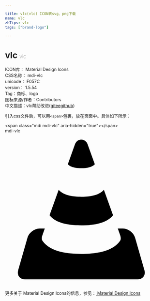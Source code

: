```yaml
---

title: vlc(vlc) ICON转svg、png下载
name: vlc
zhTips: vlc
tags: ["brand-logo"]

---
```


# vlc  <small style="font-size: 60%;font-weight: 100">vlc</small>


<div class="detail-page">
<p>
<span>
ICON库：
<span class="badge-secondary badge">Material Design Icons</span> 
</span>
<br/>
<span>
CSS名称：
<span class="badge-secondary badge">mdi-vlc</span> 
</span>
<br/>
<span>
unicode：
<span class="badge-secondary badge">F057C</span> 
<copy-btn content='F057C' btn-title=""></copy-btn>
<copy-btn :content='String.fromCodePoint(parseInt("F057C", 16))' btn-title="复制U"></copy-btn>
</span>
<br/>
<span>
version：
<span class="badge-secondary badge">1.5.54</span> 
</span><br/><span>Tag：<span class="badge-light badge"><router-link to="/tags/brand-logo.html">商标、logo</router-link></span></span>
<br/>
<span>图标来源/作者：<span class="badge-light badge">Contributors</span></span> 
<br/>
<span class="zh-detail">中文描述：<span class="badge-primary badge">vlc</span><span class="help-link"><span>帮助改进</span>(<a href="https://gitee.com/liuwave/icon-helper/edit/master/json/material/vlc.json" target="_blank" rel="noopener noreferrer">gitee</a><a href="https://github.com/liuwave/icon-helper/edit/master/json/material/vlc.json" target="_blank" rel="noopener noreferrer">github</a></span>)</span><br/>
</p>
</div>
<div class="alert alert-dark">
  <i class="mdi mdi-vlc mdi-48px"></i>
  <i class="mdi mdi-vlc mdi-36px"></i>
  <i class="mdi mdi-vlc mdi-24px"></i>
  <i class="mdi mdi-vlc mdi-18px"></i>
</div>
<div>
  <p>引入css文件后，可以用<code>&lt;span&gt;</code>包裹，放在页面中。具体如下所示：    
  </p>
  <div class="alert alert-primary" style="font-size: 14px">
    &lt;span class="mdi mdi-vlc" aria-hidden="true"&gt;&lt;/span&gt;
    <copy-btn content='<span class="mdi mdi-vlc" aria-hidden="true"></span>'></copy-btn>
  </div>
  <div class="alert alert-secondary">
    <i class="mdi mdi-vlc"
    style="font-size: 24px"
    aria-hidden="true"></i> mdi-vlc
    <copy-btn content="mdi-vlc" btn-title="复制图标名称"></copy-btn>
  </div>
</div>
<div id="svg" class="svg-wrap">
<svg xmlns="http://www.w3.org/2000/svg" viewBox="0 0 24 24"><path d="M12,1C11.58,1 11.19,1.23 11,1.75L9.88,4.88C10.36,5.4 11.28,5.5 12,5.5C12.72,5.5 13.64,5.4 14.13,4.88L13,1.75C12.82,1.25 12.42,1 12,1M8.44,8.91L7,12.91C8.07,14.27 10.26,14.5 12,14.5C13.74,14.5 15.93,14.27 17,12.91L15.56,8.91C14.76,9.83 13.24,10 12,10C10.76,10 9.24,9.83 8.44,8.91M5.44,15C4.62,15 3.76,15.65 3.53,16.44L2.06,21.56C1.84,22.35 2.3,23 3.13,23H20.88C21.7,23 22.16,22.35 21.94,21.56L20.47,16.44C20.24,15.65 19.38,15 18.56,15H17.75L18.09,15.97C18.21,16.29 18.29,16.69 18.09,16.97C16.84,18.7 14.14,19 12,19C9.86,19 7.16,18.7 5.91,16.97C5.71,16.69 5.79,16.29 5.91,15.97L6.25,15H5.44Z" /></svg>
</div>
<detail full-name='mdi-vlc'></detail>
    
<div><p>更多关于 Material Design Icons的信息，参见：<a target="_blank" href="https://iconhelper.cn/material.html"> Material Design Icons</a>
</p></div>

